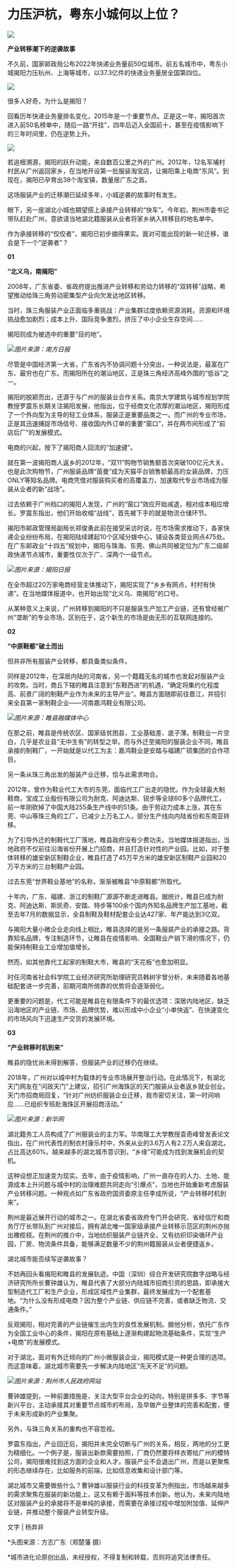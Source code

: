 # 力压沪杭，粤东小城何以上位？

![](https://inews.gtimg.com/newsapp_bt/0/15654433764/1000)

**产业转移潮下的逆袭故事**

不久前，国家邮政局公布2022年快递业务量前50位城市。前五名城市中，粤东小城揭阳力压杭州、上海等城市，以37.3亿件的快递业务量居全国第四位。

![](https://inews.gtimg.com/newsapp_bt/0/15654433768/1000)

很多人好奇，为什么是揭阳？

回看历年快递业务量排名变化，2015年是一个重要节点。正是这一年，揭阳首次进入前50名榜单中，随后一路“开挂”，四年后迈入全国前十，甚至在疫情影响下的三年时间里，仍在逆势上升。

![](https://inews.gtimg.com/newsapp_bt/0/15654433854/1000)

若追根溯源，揭阳的跃升动能，来自数百公里之外的广州。2012年，12名军埔村村民从广州返回家乡，在当地开设第一批服装淘宝店，让揭阳乘上电商“东风”。到现在，揭阳已孕育出38个淘宝镇，数量居广东之首。

这场服装产业的迁移潮已延续多年，小城逆袭的故事时有发生。

眼下，另一座湖北小城也期望搭上承接产业转移的“快车”。今年初，荆州市委书记带队赶赴广州，意欲请当地湖北籍服装从业者将家乡纳入转移目的地名单中。

作为承接转移的“佼佼者”，揭阳已初步摘得果实。面对可能出现的新一轮迁移，谁会是下一个“逆袭者”？

**01**

**“北义乌，南揭阳”**

2008年，广东省委、省政府提出推进产业转移和劳动力转移的“双转移”战略，希望推动给珠三角劳动密集型产业向欠发达地区转移。

当时，珠三角服装产业正面临多重挑战：产业集群过度依赖资源消耗，资源和环境挑战愈加剧烈；成本上升、国际竞争激烈，挤压了中小企业生存空间……

揭阳则成为被选中的重要“目的地”。

![](https://inews.gtimg.com/newsapp_bt/0/15654433858/1000)_图片来源：南方日报_

尽管是中国经济第一大省，广东省内不协调问题十分突出，一种说法是，最富在广东、最穷也在广东。而揭阳所在的潮汕地区，正是珠三角经济高峰外围的“低谷”之一。

揭阳的脱颖而出，还源于与广州的服装业合作关系。南京大学建筑与城市规划学院教授罗震东长期关注揭阳发展，他指出，位于经商文化浓厚的潮汕地区，揭阳形成了一个外向型为主导的轻工业体系，服装正是重要品类之一。而广州的专业市场，正是其迅速捕捉市场信号、接收国内外订单的重要“窗口”，并在两市间形成了“前店后厂”的发展模式。

电商的兴起，按下了揭阳商人回流的“加速键”。

就在第一波揭阳商人返乡的2012年，“双11”购物节销售额首次突破100亿元大关。也是此次购物节，广州服装品牌“茵曼”成为天猫平台销售额最高的女装品牌，力压ONLY等知名品牌。电商凭借对服装购买者的高覆盖力，加速取代专业市场成为服装从业者的新“战场”。

过去依赖于广州档口的揭阳人发现，广州的“窗口”效应开始减退，相对成本相应增长。罗震东指出，他们开始收缩“战线”，首先被下手的就是物流仓储环节。

揭阳市邮政管理局副局长郑俊勇此前在接受采访时说，在市场需求推动下，各家快递企业纷纷布局，在揭阳陆续建起10个区域分拨中心，铺设各类营业网点475处。在广东邮政业“十四五”规划中，揭阳与珠海、东莞、佛山共同被定位为广东二级邮政快递节点城市，重要性仅次于广、深两个一级节点。

![](https://inews.gtimg.com/newsapp_bt/0/15654433859/1000)_图片来源：揭阳日报_

在全市超过20万家电商经营主体推动下，揭阳实现了“乡乡有网点，村村有快递”。在当地媒体报道中，也开始出现“北义乌、南揭阳”的口号。

从某种意义上来说，广州转移到揭阳的不只是服装生产加工产业链，还有曾经被广州“垄断”的专业市场，区别在于，这个新生的市场是由无形的互联网连接的。

**02**

**“中原鞋都”破土而出**

但并非所有服装产业转移，都具备类似条件。

同样是2012年，在深居内陆的河南省，另一个籍籍无名的城市也发起对服装产业的攻势。当时，商丘下辖的睢县注意到“东鞋西进”的机遇，“确定将集约化程度高、前景广阔的制鞋产业作为未来的主导产业”。睢县方面随即前往晋江，并招引来全县第一家制鞋企业——河南嘉鸿鞋业有限公司。

![](https://inews.gtimg.com/newsapp_bt/0/15654434035/1000)_图片来源：睢县融媒体中心_

在那之前，睢县是传统农区、国家级贫困县，工业基础差、底子薄。制鞋业一片空白，几乎是农业县“无中生有”的转型之举。而与外迁至揭阳的服装企业不同，睢县承接的制鞋厂，一开始就是以代工为主：嘉鸿鞋业是安踏与福建广硕集团的合作项目。

另一条从珠三角出发的服装产业迁移，恰与此需求吻合。

2012年，曾作为鞋业代工大市的东莞，面临代工厂出走的隐忧。作为全球最大制鞋商，宝成工业股份有限公司为耐克、阿迪达斯、锐步等全球60多个品牌代工，前一年刚砍掉了中国大陆255条生产线中的51条。由于劳动力成本上涨，其在东莞、中山等珠三角的工厂，已减少上万名工人，部分生产线向内陆省份和东南亚转移。

为了引导外迁的制鞋代工厂落地，睢县政府没有少费功夫。当地媒体报道指出，当地政府不仅前往沿海省份开展上门招商，并且打造针对性的产业园。比如，对于整体转移的雄安新区制鞋企业，睢县打造了45万平方米的雄安新区制鞋产业园和20万平方米的三台制鞋产业园。

过去东莞“世界鞋业基地”的名称，渐渐被睢县“中原鞋都”所取代。

十年内，广东、福建、浙江的制鞋厂源源不断走进睢县。据统计，睢县已成为耐克、阿迪达斯、斯凯奇、安踏、特步等100余个国内外知名品牌生产加工基地，截至去年7月的数据显示，全县制鞋及鞋材配套企业达427家、年产能达到3亿双。

与揭阳大量小微企业走向线上相比，睢县选择的是另一条服装产业的承接之路。背靠知名品牌，专注制造环节，让睢县在疫情影响、全国鞋业产销下滑的情况下，仍能保持制鞋业工业增加值增长。

然而，如其他靠代工起家的制鞋大市，睢县的“天花板”也愈加明显。

时任河南省社会科学院工业经济研究所助理研究员韩树宇曾分析，未来随着各地基础配套进一步完善，前期河南所倚靠的优势将会逐渐弱化。

更重要的问题是，代工可能是睢县在有限条件下的最优选项：深居内陆地区，缺乏沿海地区的产业链、市场、品牌优势，难以形成中小企业“小单快返”、在快速变化的市场风向下迅速生产交货的发展环境。

**03**

**“产业转移时机到来”**

睢县的隐忧尚未得到解答，但服装产业的迁移仍在继续。

2018年，广州对以城中村为载体的专业市场展开整治行动。在此情况下，有湖北天门网友在“问政天门”上建议，招引广州海珠区的天门服装从业者返乡就业创业。天门市招商局回复，“针对广州纺织服装企业迁移，我市密切关注，第一时间响应……已组织专班赴海珠区开展招商活动。”

![](https://inews.gtimg.com/newsapp_bt/0/15654434038/1000)_图片来源：新华网_

湖北籍务工人员构成了广州服装业的主力军。华南理工大学教授袁奇峰曾发表论文指出，在广州代表性的制衣村康乐村中，外来从业的3.6万人有2.2万人来自湖北，占比高达60%。越来越多的湖北城市意识到，“乡缘”可能成为找到发展机会的契机。

这种设想正加速变为现实。去年，由于疫情影响，广州一直存在的人力、土地、能源成本上升问题与城中村的治理难题共同走向“引爆点”，当地也开始重新考虑服装产业转移问题。一种观点如广东省政府国资委原主任李成所说，“产业转移时机到来”。

荆州是最近展开行动的城市之一。在湖北省委省政府专门开会研究、省经信厅和商务厅厅长带队到广州对接后，拥有湖北唯一国家级承接产业转移示范区的荆州亦抛出橄榄枝。在荆州的推介中，当地纺织服装产业链齐全，又有纺织印染循环产业园，厂房、物流条件具备，能够满足数量不少的荆州籍服装从业者便捷返乡。

湖北城市能否续写逆袭故事？

不妨再回头看揭阳和睢县的发展轨迹。中国（深圳）综合开发研究院数字战略与经济研究所所长曹钟雄认为，睢县代表了大部分内陆城市招商引资的思路，即承接大型制造代工厂和生产企业，形成区域性产业集群，最终发展成为一个配套基地。“为什么没有形成电商？因为整个产业链、供应链不完善，或者缺乏物流、交通条件。”

反观揭阳，相对完善的产业链催生出内生的良性发展机制。据他分析，依托广东作为全国工业中心的条件，揭阳在原有基础上逐渐构建起物流基础条件，实现“生产+电商”的发展模式。

对于湖北，面对有外迁倾向的广州小微服装企业，揭阳模式是一种更合理的选项。而这意味着，湖北城市需要先一步解决内陆地区“先天不足”的问题。

![](https://inews.gtimg.com/newsapp_bt/0/15654434039/1000)_图片来源：荆州市人民政府网站_

曹钟雄提到，一种前置措施是，关注大型平台企业的动向，特别是拼多多、字节等新兴平台，主动承接其对重要节点城市的布局，及早做产业整体的完善和配套，便于未来形成新的产业集聚。

另外，与珠三角关系的重构也不容忽视。

罗震东指出，产业回迁后，揭阳并未完全切断与广州的关系，相反，两地的分工更为精细化。一个例子是，服装出新款需要拍照，厂商仍然要将样衣寄给广州的模特公司，揭阳很难找到这方面的企业和人才。服装产业不会退出广州，而是以更聚焦的形态继续存在，比如服务的前端，比如信息收集和设计部门等。

湖北城市又需要做些什么？曹钟雄以服装行业的科技变革为例指出，市场越来越多的需求聚焦在服装的新功能上，这又有赖于面料等技术创新。他认为，未来内陆地区对服装产业的承接将不是单纯的承接，而需要在承接过程中增加附加值、延伸产业链，并推动整个服装产业转型升级。

文字 | 杨弃非

*头图来源：方志广东（郑楚藩 摄）

*城市进化论原创出品，未经授权，不得复制和转载，否则将追究法律责任。

